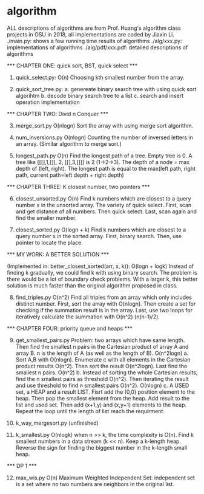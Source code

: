# algorithm
ALL descriptions of algorithms are from Prof. Huang's algorithm class projects in OSU in 2018, all implementations are coded by Jiaxin Li. 
./main.py:          shows a few running time results of algorithms
./alg/xxx.py:       implementations of algorithms
./alg/pdf/xxx.pdf:  detailed descriptions of algorithms

*** CHAPTER ONE: quick sort, BST, quick select ***

1. quick_select.py: 
O(n)
Choosing kth smallest number from the array.

2. quick_sort_tree.py:
a. genereate binary search tree with using quick sort algorihtm 
b. decode binary search tree to a list
c. search and insert operation implementation

*** CHAPTER TWO: Divid n Conquer ***

3. merge_sort.py
O(nlogn)
Sort the array with using merge sort algorithm. 

4. num_inversions.py
O(nlogn)
Counting the number of inversed letters in an array. (Similar algorithm to merge sort.)

5. longest_path.py
O(n)
Find the longest path of a tree. Empty tree is 0. A tree like [[[],1,[]], 2, [[],3,[]]] is 2 (1->2->3). The depth of a node = max depth of (left, right). The longest path is equal to the max(left path, right path, current path=left depth + right depth)

*** CHAPTER THREE: K closest number, two pointers ***

6. closest_unsorted.py
O(n)
Find k numbers which are closest to a query number x in the unsorted array. The variety of quick select. First, scan and get distance of all numbers. Then quick select. Last, scan again and find the smaller number. 

7. closest_sorted.py
O(logn + k)
Find k numbers which are closest to a query number x in the sorted array. First, binary search. Then, use pointer to locate the place. 

*** MY WORK: A BETTER SOLUTION ***

(Implemented in: better_closest_sorted(arr, x, k)):
O(logn + logk)
Instead of finding k gradually, we could find k with using binary search. The problem is there would be a lot of boundary check problems. With a larger k, this better solution is much faster than the original algorithm proposed in class.

8. find_triples.py
O(n^2)
Find all triples from an array which only includes distinct number. First, sort the array with O(nlogn). Then create a set for checking if the summation result is in the array. Last, use two loops for iteratively calculate the summation with O(n^2) (n(n-1)/2). 

*** CHAPTER FOUR: priority queue and heaps ***

9. get_smallest_pairs.py
Problem: two arrays which have same length. Then find the smallest n pairs in the Cartesian product of array A and array B. n is the length of A (as well as the length of B). 
O(n^2logn)
a. Sort A,B with O(nlogn). Enumerate c with all elements in the Cartesian product results O(n^2). Then sort the result O(n^2logn). Last find the smallest n pairs. 
O(n^2)
b. Instead of sorting the whole Cartesian results, find the n smallest pairs as threshold O(n^2). Then iterating the result and use threshold to find n smallest pairs O(n^2). 
O(nlogn)
c. A USED set, a HEAP and a result LIST. Fisrt add the (0,0) position element to the heap. Then pop the smallest element from the heap. Add result to the list and used set. Then add (x+1,y) and (x,y+1) elements to the heap. Repeat the loop until the length of list reach the requirment. 

10. k_way_mergesort.py (unfinished)

11. k_smallest.py
O(nlogk) when n >> k, the time complexity is O(n). Find k smallest numbers in a data stream (k << n). Keep a k-length heap. Reverse the sign for finding the biggest number in the k-length small heap. 

*** DP 1 ***

12. max_wis.py
O(n)
Maximum Weighted Independent Set: independent set is a set where no two numbers are neighbors in the original list.



